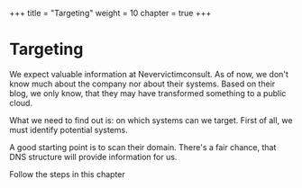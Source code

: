 +++
title = "Targeting"
weight = 10
chapter = true
+++

# Targeting

We expect valuable information at Nevervictimconsult.
As of now, we don't know much about the company nor about their systems.
Based on their blog, we only know, that they may have transformed something to a public cloud.

What we need to find out is: on which systems can we target.
First of all, we must identify potential systems.

A good starting point is to scan their domain.
There's a fair chance, that DNS structure will provide information for us.

Follow the steps in this chapter
